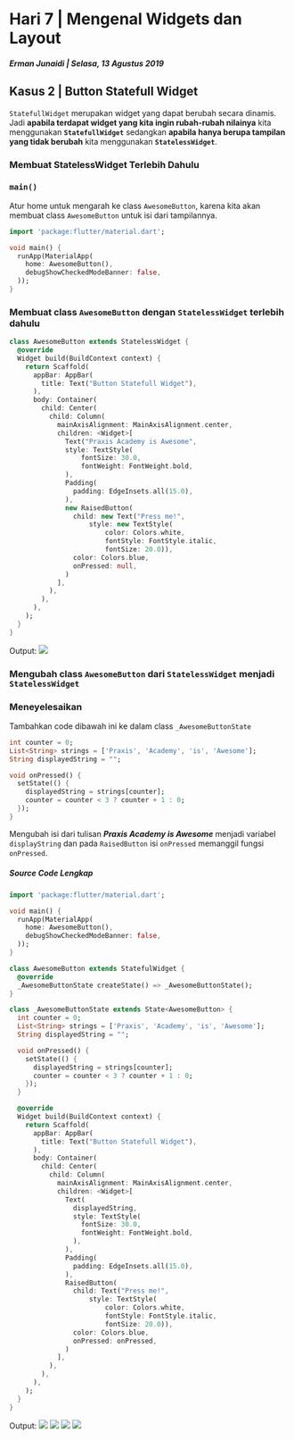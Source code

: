 # Hari 7 | Mengenal Widgets dan Layout

##### Erman Junaidi | Selasa, 13 Agustus 2019

## Kasus 2 | Button Statefull Widget

`StatefullWidget` merupakan widget yang dapat berubah secara dinamis. Jadi **apabila terdapat widget yang kita ingin rubah-rubah nilainya** kita menggunakan **`StatefullWidget`** sedangkan **apabila hanya berupa tampilan yang tidak berubah** kita menggunakan **`StatelessWidget`**.

### Membuat StatelessWidget Terlebih Dahulu

### `main()`

Atur home untuk mengarah ke class `AwesomeButton`, karena kita akan membuat class `AwesomeButton` untuk isi dari tampilannya.

```dart
import 'package:flutter/material.dart';

void main() {
  runApp(MaterialApp(
    home: AwesomeButton(),
    debugShowCheckedModeBanner: false,
  ));
}
```

### Membuat class `AwesomeButton` dengan `StatelessWidget` terlebih dahulu

```dart
class AwesomeButton extends StatelessWidget {
  @override
  Widget build(BuildContext context) {
    return Scaffold(
      appBar: AppBar(
        title: Text("Button Statefull Widget"),
      ),
      body: Container(
        child: Center(
          child: Column(
            mainAxisAlignment: MainAxisAlignment.center,
            children: <Widget>[
              Text("Praxis Academy is Awesome",
              style: TextStyle(
                  fontSize: 30.0,
                  fontWeight: FontWeight.bold,
              ),
              Padding(
                padding: EdgeInsets.all(15.0),
              ),
              new RaisedButton(
                child: new Text("Press me!",
                    style: new TextStyle(
                        color: Colors.white,
                        fontStyle: FontStyle.italic,
                        fontSize: 20.0)),
                color: Colors.blue,
                onPressed: null,
              )
            ],
          ),
        ),
      ),
    );
  }
}
```

Output:
<img src="assets/images/kasus2.jpeg">

### Mengubah class `AwesomeButton` dari `StatelessWidget` menjadi `StatelessWidget`


### Meneyelesaikan

Tambahkan code dibawah ini ke dalam class `_AwesomeButtonState`

```dart
int counter = 0;
List<String> strings = ['Praxis', 'Academy', 'is', 'Awesome'];
String displayedString = "";

void onPressed() {
  setState(() {
    displayedString = strings[counter];
    counter = counter < 3 ? counter + 1 : 0;
  });
}
```

Mengubah isi dari tulisan **_Praxis Academy is Awesome_** menjadi variabel `displayString` dan pada `RaisedButton` isi `onPressed` memanggil fungsi `onPressed`.

##### Source Code Lengkap

```dart
import 'package:flutter/material.dart';

void main() {
  runApp(MaterialApp(
    home: AwesomeButton(),
    debugShowCheckedModeBanner: false,
  ));
}

class AwesomeButton extends StatefulWidget {
  @override
  _AwesomeButtonState createState() => _AwesomeButtonState();
}

class _AwesomeButtonState extends State<AwesomeButton> {
  int counter = 0;
  List<String> strings = ['Praxis', 'Academy', 'is', 'Awesome'];
  String displayedString = "";

  void onPressed() {
    setState(() {
      displayedString = strings[counter];
      counter = counter < 3 ? counter + 1 : 0;
    });
  }

  @override
  Widget build(BuildContext context) {
    return Scaffold(
      appBar: AppBar(
        title: Text("Button Statefull Widget"),
      ),
      body: Container(
        child: Center(
          child: Column(
            mainAxisAlignment: MainAxisAlignment.center,
            children: <Widget>[
              Text(
                displayedString,
                style: TextStyle(
                  fontSize: 30.0,
                  fontWeight: FontWeight.bold,
                ),
              ),
              Padding(
                padding: EdgeInsets.all(15.0),
              ),
              RaisedButton(
                child: Text("Press me!",
                    style: TextStyle(
                        color: Colors.white,
                        fontStyle: FontStyle.italic,
                        fontSize: 20.0)),
                color: Colors.blue,
                onPressed: onPressed,
              )
            ],
          ),
        ),
      ),
    );
  }
}

```

Output:
<img src="assets/images/1.jpg">
<img src="assets/images/2.jpg">
<img src="assets/images/3.jpg">
<img src="assets/images/4.jpg">
